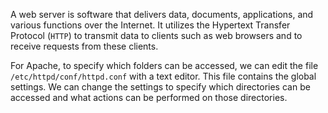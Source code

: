 A web server is software that delivers data, documents, applications, and various functions over the Internet. It utilizes the Hypertext Transfer Protocol (`HTTP`) to transmit data to clients such as web browsers and to receive requests from these clients.

For Apache, to specify which folders can be accessed, we can edit the file `/etc/httpd/conf/httpd.conf` with a text editor. This file contains the global settings. We can change the settings to specify which directories can be accessed and what actions can be performed on those directories.